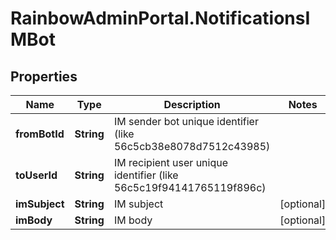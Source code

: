 # RainbowAdminPortal.NotificationsIMBot

## Properties

Name | Type | Description | Notes
------------ | ------------- | ------------- | -------------
**fromBotId** | **String** | IM sender bot unique identifier (like 56c5cb38e8078d7512c43985) | 
**toUserId** | **String** | IM recipient user unique identifier (like 56c5c19f94141765119f896c) | 
**imSubject** | **String** | IM subject | [optional] 
**imBody** | **String** | IM body | [optional] 


